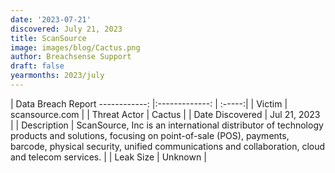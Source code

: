 ```yaml
---
date: '2023-07-21'
discovered: July 21, 2023
title: ScanSource
image: images/blog/Cactus.png
author: Breachsense Support
draft: false
yearmonths: 2023/july
---
```



| Data Breach Report
------------:     |:-------------:    | :-----:|
| Victim      | scansource.com      | 
| Threat Actor      | Cactus      | 
| Date Discovered      | Jul 21, 2023      | 
| Description      | ScanSource, Inc is an international distributor of technology products and solutions, focusing on point-of-sale (POS), payments, barcode, physical security, unified communications and collaboration, cloud and telecom services.      | 
| Leak Size      | Unknown      | 

